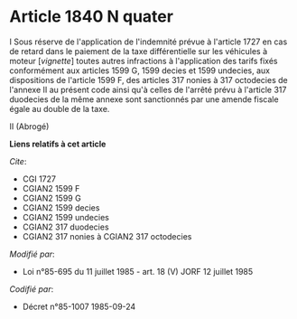 # Article 1840 N quater

I  Sous réserve de l'application de l'indemnité prévue à l'article 1727 en cas de retard dans le paiement de la taxe
différentielle sur les véhicules à moteur [*vignette*] toutes autres infractions à l'application des tarifs fixés
conformément aux articles 1599 G, 1599 decies et 1599 undecies, aux dispositions de l'article 1599 F, des articles 317 nonies
à 317 octodecies de l'annexe II au présent code ainsi qu'à celles de l'arrêté prévu à l'article 317 duodecies de la même
annexe sont sanctionnés par une amende fiscale égale au double de la taxe.

II  (Abrogé)

**Liens relatifs à cet article**

_Cite_:

  - CGI 1727
  - CGIAN2 1599 F
  - CGIAN2 1599 G
  - CGIAN2 1599 decies
  - CGIAN2 1599 undecies
  - CGIAN2 317 duodecies
  - CGIAN2 317 nonies à CGIAN2 317 octodecies

_Modifié par_:

  - Loi n°85-695 du 11 juillet 1985 - art. 18 (V) JORF 12 juillet 1985

_Codifié par_:

  - Décret n°85-1007 1985-09-24
